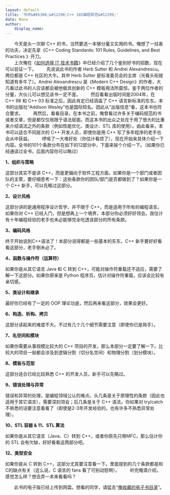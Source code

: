 ```yaml
---
layout: default
title: '书评&#65306;&#12298;C++ 101编程规范&#12299;'
date: None
author:
    display_name: 
---
```


　　今天是头一次聊 C++ 的书，当然要选一本够分量又实用的书。俺想了一炷香的功夫，决定先拿《C++ Coding Standards: 101 Rules, Guidelines, and Best Practices 》开刀。  
　　上次俺在《[如何选择 IT 技术书籍](https://program-think.blogspot.com/2009/01/choose-it-book.html)》中已经介绍了几个鉴别好书的招数，现在可以验证一下。 　　先说说此书的作者 Herb Sutter 和 Andrei Alexandrescu。两位都是 C++ 社区的大牛。其中 Herb Sutter 是标准委员会的主席（光看头衔就知道有多牛了）。Andrei Alexandrescu 是《Modern C++ Design》的作者，大凡看过此书的人应该都会被他极具创新的 C++ 模板用法所震惊。鉴于两位作者的分量，大伙儿可以想见该书一定不差。 　　然后看看出版时间是2004年，在 C++ 98 和 C++ 03 标准之后，因此肯定已经涵盖了 C++ 语言新标准的东东。本书的出版社“Addison Wesley”也是国际知名。因此从“出版信息”看，这本书也符合要求。 　　再然后，看看目录。在本书之前，俺曾看过许多关于编码规范的书或者文章，但是都仅仅局限于语法层面。而这本书的出众之处在于用了很大的比重来介绍语法之外的条款（例如性能优化、类设计、STL 库的使用）。由此看来，本书可以适合不同层次的 C++ 开发人员，即使你是用 C++ 写了多年程序的老手也会从中获益。 　　啰嗦了一大堆好处（你估计看烦了），现在开始来具体介绍一下内容。全书的101个条款分布在如下的12部分中，下面来挨个介绍一下。（如果你已经通读过全书，后面内容你可以略过）

**1、组织与策略**

这部分其实不是讲 C++，而是更偏向于软件工程方面。如果你是一个部门或者团队的主管，要仔细思考一下：这些条款你的团队/部门是否都做到了？如果你是一个 C++ 新手，可以先略过这部分。

**2、设计风格**

这部分讲的是通用程序设计哲学，并不限于 C++，而是适用于所有的编程语言。如果你对 C++ 已经入门，但是想再上一个境界，本部分你必须好好领会。我估计有十年编程经验的老手也未必能够完全吃透该部分的所有条款。

**3、编码风格**

终于开始说到C++语法了！本部分说得都是一些基本的东东，C++ 新手要好好看看这部分，老手倒未必了。

**4、函数与操作符（运算符）**

如果你是从其它语言 Java 和 C 转到 C++，可能对操作符重载还不适应，需要了解一下这部分。如果你原来是 Python 程序员，估计对操作符重载，应该会比较有亲切感。

**5、类设计和继承**

最好你已经有了一定的 OOP 理论功底，然后再来看这部分，效果会更好。

**6、构造、析构、拷贝**

这部分读起来的难度不大。不过有几个几个细节需要注意（即使你已是熟手）。

**7、名空间和模块**

如果你需要从事规模比较大的 C++ 项目的开发，那么本部分一定要了解一下。比较大的项目一般都会涉及到逻辑分割（切分名空间）和物理分割（划分模块）。

**8、模板与范型**

这部分适合已经比较熟悉 C++ 的开发人员，新手可以先略过。

**9、错误处理与异常**

错误和异常的处理，是编程领域公认的难点。头几条是关于原理性的条款（因此也适用于其它语言），需要深刻领会；后几条是关于 C++ 语法，你如果对 try/catch 不熟悉的话要注意看看了（即使是2-3年开发经验的，也有许多不熟悉异常处理）。

**10、STL 容器 & 11、STL 算法**

如果你是从其它语言（Java、C）转到 C++，或者你原先只用MFC，那么估计你的 STL 会有欠缺，好好看看这两部分吧。

**12、类型安全**

如果你是从 C 转到 C++，这部分尤其要注意看一下。里面提到的几个条款都是和C的缺点有关（这么说，C 语言的 fans 看了可别动怒啊）。 　　听完俺滴介绍，感觉怎么样？想去弄一本来看看吗？

　　此书的电子版已经上传到网盘。想看的同学，请猛击“[俺收藏的电子书目录](https://github.com/programthink/books)”。

